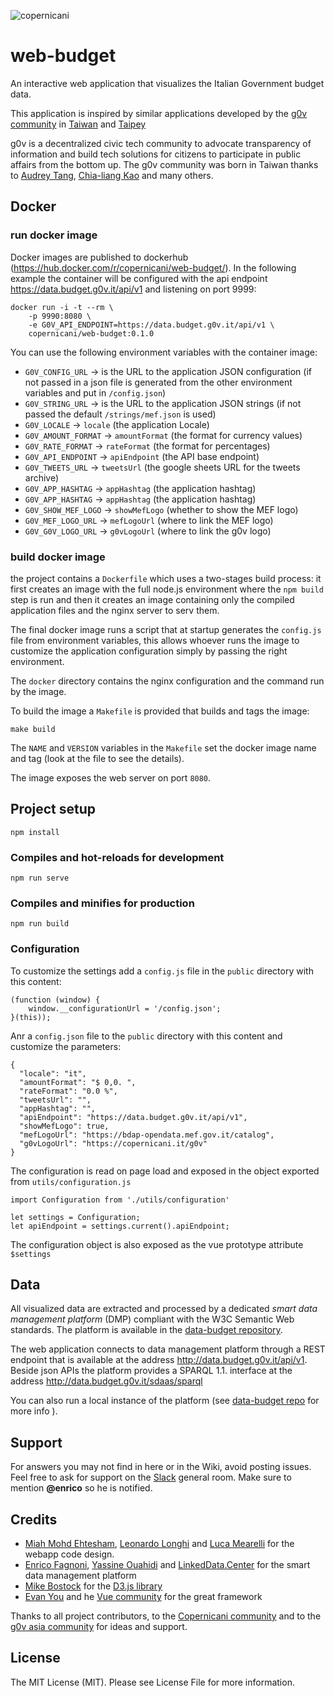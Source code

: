 ![copernicani](https://copernicani.it/wp-content/uploads/cropped-logo_orizzontale_trasparente-1-e1525161268864.png)

# web-budget

An interactive web application that visualizes the Italian Government budget data.

This application is inspired by similar applications developed by the [g0v community](http://gov.asia/) in [Taiwan](https://github.com/g0v/twbudget) and [Taipey](https://github.com/tony1223/tw-budget-platform)

g0v is a decentralized civic tech community to advocate transparency of information and build tech solutions
for citizens to participate in public affairs from the bottom up. The g0v community was born in Taiwan thanks to [Audrey Tang](https://de.wikipedia.org/wiki/Audrey_Tang), [Chia-liang Kao](https://github.com/clkao) and many others.


## Docker

### run docker image

Docker images are published to dockerhub (https://hub.docker.com/r/copernicani/web-budget/).
In the following example the container will be configured with the  api endpoint https://data.budget.g0v.it/api/v1 and listening on port 9999:


```$bash
docker run -i -t --rm \
    -p 9990:8080 \
    -e G0V_API_ENDPOINT=https://data.budget.g0v.it/api/v1 \
    copernicani/web-budget:0.1.0
```


You can use the following environment variables with the container image:

- `G0V_CONFIG_URL` -> is the URL to the application JSON configuration (if not passed in a json file is generated from the other environment variables and put in `/config.json`)
- `G0V_STRING_URL` -> is the URL to the application JSON strings (if not passed the default `/strings/mef.json` is used)
- `G0V_LOCALE` -> `locale` (the application Locale)
- `G0V_AMOUNT_FORMAT` -> `amountFormat` (the format for currency values)
- `G0V_RATE_FORMAT` -> `rateFormat` (the format for percentages)
- `G0V_API_ENDPOINT` -> `apiEndpoint` (the API base endpoint)
- `G0V_TWEETS_URL` -> `tweetsUrl` (the google sheets URL for the tweets archive)
- `G0V_APP_HASHTAG` -> `appHashtag` (the application hashtag)
- `G0V_APP_HASHTAG` -> `appHashtag` (the application hashtag)
- `G0V_SHOW_MEF_LOGO` -> `showMefLogo` (whether to show the MEF logo)
- `G0V_MEF_LOGO_URL` -> `mefLogoUrl` (where to link the MEF logo)
- `G0V_G0V_LOGO_URL` -> `g0vLogoUrl` (where to link the g0v logo)



### build docker image

the project contains a `Dockerfile` which uses a two-stages build process: it first creates an image with the full node.js environment where the `npm build` step is run and then it creates an image containing only the compiled application files and the nginx server to serv them.

The final docker image runs a script that at startup generates the `config.js` file from environment variables, this allows
whoever runs the image to customize the application configuration simply by passing the right environment.

The `docker` directory contains the nginx configuration and the command run by the image.

To build the image a `Makefile` is provided that builds and tags the image:

```$bash
make build
```

The `NAME` and `VERSION` variables in the `Makefile` set the docker image name and tag (look at the file to see the details).

The image exposes the web server on port `8080`.


## Project setup
```
npm install
```

### Compiles and hot-reloads for development
```
npm run serve
```

### Compiles and minifies for production
```
npm run build
```

### Configuration

To customize the settings add a `config.js` file in the `public` directory with this content:

```
(function (window) {
    window.__configurationUrl = '/config.json';
}(this));
```

Anr a `config.json` file to the `public` directory with this content and customize the parameters:

```
{
  "locale": "it",
  "amountFormat": "$ 0,0. ",
  "rateFormat": "0.0 %",
  "tweetsUrl": "",
  "appHashtag": "",
  "apiEndpoint": "https://data.budget.g0v.it/api/v1",
  "showMefLogo": true,
  "mefLogoUrl": "https://bdap-opendata.mef.gov.it/catalog",
  "g0vLogoUrl": "https://copernicani.it/g0v"
}
```

The configuration is read on page load and exposed in the object exported from `utils/configuration.js`

```
import Configuration from './utils/configuration'

let settings = Configuration;
let apiEndpoint = settings.current().apiEndpoint;
```

The configuration object is also exposed as the vue prototype attribute `$settings`

## Data

All visualized data are extracted and processed by a dedicated *smart data management platform* (DMP) compliant with the W3C Semantic Web standards. The platform is available in the [data-budget repository](https://github.com/g0v-it/data-budget).

The web application connects to data management platform through a REST endpoint that is available at the address http://data.budget.g0v.it/api/v1. Beside json APIs the platform provides a SPARQL 1.1. interface at the address http://data.budget.g0v.it/sdaas/sparql

You can also run a local instance of the platform (see [data-budget repo](https://github.com/g0v-it/data-budget) for more info ).

## Support

For answers you may not find in here or in the Wiki, avoid posting issues. Feel free to ask for support on the [Slack](https://linkeddatacenter.slack.com/) general room. Make sure to mention **@enrico** so he is notified.

## Credits

- [Miah Mohd Ehtesham](https://github.com/miahmohd), [Leonardo Longhi](https://github.com/LeonardoLonghi) and [Luca Mearelli](https://github.com/luca) for the webapp code design.
- [Enrico Fagnoni](https://github.com/ecow), [Yassine Ouahidi](https://github.com/YassineOuahidi) and [LinkedData.Center](http://linkeddata.center) for the smart data management platform
- [Mike Bostock](https://bost.ocks.org/mike/) for the [D3.js library](https://d3js.org/)
- [Evan You](http://evanyou.me/) and he [Vue community](https://vuejs.org) for the great framework

Thanks to all project contributors, to the [Copernicani community](https://copernicani.it/) and to the [g0v asia community](http://g0v.asia) for ideas and support.

## License

The MIT License (MIT). Please see License File for more information.


